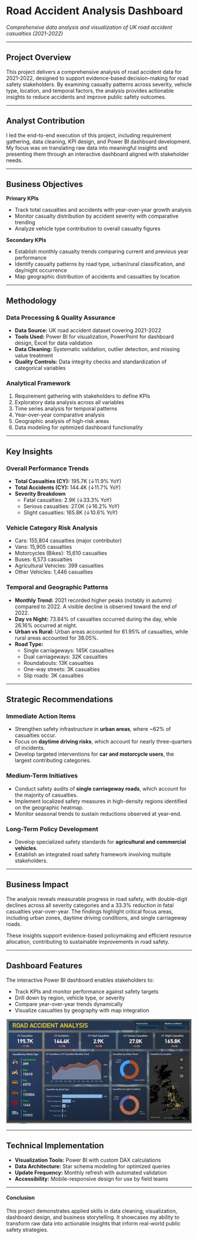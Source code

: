 # Road Accident Analysis Dashboard
*Comprehensive data analysis and visualization of UK road accident casualties (2021-2022)*

---

## Project Overview
This project delivers a comprehensive analysis of road accident data for 2021-2022, designed to support evidence-based decision-making for road safety stakeholders. By examining casualty patterns across severity, vehicle type, location, and temporal factors, the analysis provides actionable insights to reduce accidents and improve public safety outcomes.  

---

## Analyst Contribution
I led the end-to-end execution of this project, including requirement gathering, data cleaning, KPI design, and Power BI dashboard development. My focus was on translating raw data into meaningful insights and presenting them through an interactive dashboard aligned with stakeholder needs.  

---

## Business Objectives

**Primary KPIs**
- Track total casualties and accidents with year-over-year growth analysis  
- Monitor casualty distribution by accident severity with comparative trending  
- Analyze vehicle type contribution to overall casualty figures  

**Secondary KPIs**
- Establish monthly casualty trends comparing current and previous year performance  
- Identify casualty patterns by road type, urban/rural classification, and day/night occurrence  
- Map geographic distribution of accidents and casualties by location  

---

## Methodology

### Data Processing & Quality Assurance
- **Data Source:** UK road accident dataset covering 2021-2022  
- **Tools Used:** Power BI for visualization, PowerPoint for dashboard design, Excel for data validation  
- **Data Cleaning:** Systematic validation, outlier detection, and missing value treatment  
- **Quality Controls:** Data integrity checks and standardization of categorical variables  

### Analytical Framework
1. Requirement gathering with stakeholders to define KPIs  
2. Exploratory data analysis across all variables  
3. Time series analysis for temporal patterns  
4. Year-over-year comparative analysis  
5. Geographic analysis of high-risk areas  
6. Data modeling for optimized dashboard functionality  

---

## Key Insights

### Overall Performance Trends
- **Total Casualties (CY):** 195.7K (↓11.9% YoY)  
- **Total Accidents (CY):** 144.4K (↓11.7% YoY)  
- **Severity Breakdown**  
  - Fatal casualties: 2.9K (↓33.3% YoY)  
  - Serious casualties: 27.0K (↓16.2% YoY)  
  - Slight casualties: 165.8K (↓10.6% YoY)  

### Vehicle Category Risk Analysis
- Cars: 155,804 casualties (major contributor)  
- Vans: 15,905 casualties  
- Motorcycles (Bikes): 15,610 casualties  
- Buses: 6,573 casualties  
- Agricultural Vehicles: 399 casualties  
- Other Vehicles: 1,446 casualties  

### Temporal and Geographic Patterns
- **Monthly Trend:** 2021 recorded higher peaks (notably in autumn) compared to 2022. A visible decline is observed toward the end of 2022.  
- **Day vs Night:** 73.84% of casualties occurred during the day, while 26.16% occurred at night.  
- **Urban vs Rural:** Urban areas accounted for 61.95% of casualties, while rural areas accounted for 38.05%.  
- **Road Type:**  
  - Single carriageways: 145K casualties  
  - Dual carriageways: 32K casualties  
  - Roundabouts: 13K casualties  
  - One-way streets: 3K casualties  
  - Slip roads: 3K casualties  

---

## Strategic Recommendations

### Immediate Action Items
- Strengthen safety infrastructure in **urban areas**, where ~62% of casualties occur.  
- Focus on **daytime driving risks**, which account for nearly three-quarters of incidents.  
- Develop targeted interventions for **car and motorcycle users**, the largest contributing categories.  

### Medium-Term Initiatives
- Conduct safety audits of **single carriageway roads**, which account for the majority of casualties.  
- Implement localized safety measures in high-density regions identified on the geographic heatmap.  
- Monitor seasonal trends to sustain reductions observed at year-end.  

### Long-Term Policy Development
- Develop specialized safety standards for **agricultural and commercial vehicles**.  
- Establish an integrated road safety framework involving multiple stakeholders.  

---

## Business Impact
The analysis reveals measurable progress in road safety, with double-digit declines across all severity categories and a 33.3% reduction in fatal casualties year-over-year. The findings highlight critical focus areas, including urban zones, daytime driving conditions, and single carriageway roads.  

These insights support evidence-based policymaking and efficient resource allocation, contributing to sustainable improvements in road safety.  

---

## Dashboard Features
The interactive Power BI dashboard enables stakeholders to:  
- Track KPIs and monitor performance against safety targets  
- Drill down by region, vehicle type, or severity  
- Compare year-over-year trends dynamically  
- Visualize casualties by geography with map integration  

![Dashboard](dashboard/Dashboard.png)

---

## Technical Implementation
- **Visualization Tools:** Power BI with custom DAX calculations  
- **Data Architecture:** Star schema modeling for optimized queries  
- **Update Frequency:** Monthly refresh with automated validation  
- **Accessibility:** Mobile-responsive design for use by field teams  

---

#### Conclusion 
This project demonstrates applied skills in data cleaning, visualization, dashboard design, and business storytelling. It showcases my ability to transform raw data into actionable insights that inform real-world public safety strategies.  
